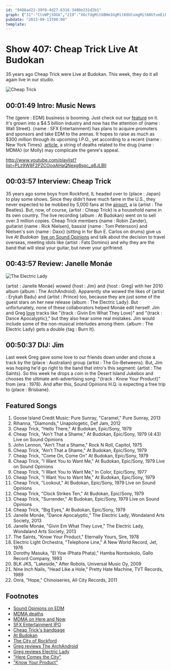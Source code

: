 ```yaml
---
id: "9488ad22-39f0-4d27-8316-3480e231d2b1"
graph: {"31":"CtvWPjSOGk","219":"X6cfdgMit6BHm1GgMit60UtxmgMit60UtxmEiP810UtxmVfops0UtxmKt9fK","6L":"nURONuxgiGVoMOdnURONUC48hnUROND6gSWnURON","2CD":"FeJ50weZJv"}
pubdate: "2013-09-13T00:00"
template: 
---
```






# Show 407: Cheap Trick Live At Budokan

35 years ago Cheap Trick were Live at Budokan. This week, they do it all again live in our studio.

![Cheap Trick](https://static.soundopinions.org/images/2013/cheaptrick.jpg)



## 00:01:49 Intro: Music News

The {genre : EDM} business is booming. Just check out our [feature](/show/341/) on it. It's grown into a $4.5 billion industry and now has the attention of {name : Wall Street}. {name : SFX Entertainment} has plans to acquire promoters and sponsors and take EDM to the arenas. It hopes to raise as much as $300 million through its upcoming I.P.O., yet according to a recent {name : New York Times}  [article](http://www.nytimes.com/2013/09/10/arts/music/drugs-at-music-festivals-are-threat-to-investors-as-well-as-fans.html?pagewanted=all&_r=0), a string of deaths related to the drug {name : MDMA} (or Molly) may complicate the genre's appeal.

http://www.youtube.com/playlist?list=PLz9W8F2PZCOoqAHaQNexg8spc_q8JLBlI



## 00:03:57 Interview: Cheap Trick

35 years ago some boys from Rockford, IL headed over to {place : Japan} to play some shows. Since they didn't have much fame in the U.S., they never expected to be mobbed by 5,000 fans at the [airport](http://www.tokyo-airport-bldg.co.jp/en/), a la {artist : The Beatles}. But, now, of course, {artist : Cheap Trick} is a household name in its own country. The live recording {album : At Budokan} went on to sell over 3 million copies. Cheap Trick members {name : Robin Zander}, guitarist {name : Rick Nielsen}, bassist {name : Tom Petersson} and Nielsen's son {name : Daxx} (sitting in for Bun E. Carlos on drums) give us live *At Budokan*  [live on Sound Opinions](http://www.youtube.com/playlist?list=PLz9W8F2PZCOoqAHaQNexg8spc_q8JLBlI) and talk about the decision to travel overseas, meeting idols like {artist : Fats Domino} and why they are the band that will steal your guitar, but never your girlfriend.



## 00:43:57 Review: Janelle Monáe

![The Electric Lady](https://static.soundopinions.org/assets/407/2190.jpg)

{artist : Janelle Monáe} wowed {host : Jim} and {host : Greg} with her 2010 album {album : The ArchAndroid}. Apparently she wowed the likes of {artist : Erykah Badu} and {artist : Prince} too, because they are just some of the guest stars on her new release {album : The Electric Lady}. But unfortunately, none of these collaborators helped Monáe edit herself. Jim and Greg [love](http://articles.chicagotribune.com/2013-09-08/entertainment/chi-janelle-monae-electric-lady-review-20130908_1_archandroid-janelle-monae-ep-metropolis) tracks like "{track : Givin Em What They Love}" and "{track : Dance Apocalyptic}," but they also hear some real mistakes. Jim would include some of the non-musical interludes among them. {album : The Electric Lady} gets a double {tag : Burn It}.



## 00:50:37 DIJ: Jim

Last week Greg gave some love to our friends down under and chose a track by the {place : Australian} group {artist : The Go-Betweens}. But, Jim was hoping he'd go right to the band that intro's this segment: {artist : The Saints}. So this week he drops a coin in the Desert Island Jukebox and chooses the ultimate anti-advertising song: "{track : Know Your Product}" from {era : 1978}. And after this, Sound Opinions H.Q. is expecting a free trip to {place : Brisbane}.



## Featured Songs

1. Goose Island Credit Music: Pure Sunray, "Caramel," Pure Sunray, 2013
2. Rihanna, "Diamonds," Unapologetic, Def Jam, 2012
3. Cheap Trick, "Hello There," At Budokan, Epic/Sony, 1979
4. Cheap Trick, "Ain't That a Shame," At Budokan, Epic/Sony, 1979 (4:43) Live on Sound Opinions
5. John Lennon, "Ain't That a Shame," Rock N Roll, Capitol, 1975
6. Cheap Trick, "Ain't That a Shame," At Budokan, Epic/Sony, 1979
7. Cheap Trick, "Come On, Come On" At Budokan, Epic/Sony, 1979
8. Cheap Trick, "I Want You to Want Me," At Budokan, Epic/Sony, 1979 Live on Sound Opinions
9. Cheap Trick, "I Want You to Want Me," In Color, Epic/Sony, 1977
10. Cheap Trick, "I Want You to Want Me," At Budokan, Epic/Sony, 1979
11. Cheap Trick, "Lookout," At Budokan, Epic/Sony, 1979 Live on Sound Opinions
12. Cheap Trick, "Clock Strikes Ten," At Budokan, Epic/Sony, 1979
13. Cheap Trick, "Surrender," At Budokan, Epic/Sony, 1979 Live on Sound Opinions
14. Cheap Trick, "Big Eyes," At Budokan, Epic/Sony, 1979
15. Janelle Monáe, "Dance Apocalyptic," The Electric Lady, Wondaland Arts Society, 2013
16. Janelle Monáe, "Givin Em What They Love," The Electric Lady, Wondaland Arts Society, 2013
17. The Saints, "Know Your Product," Eternally Yours, Sire, 1978
18. Electric Light Orchestra, "Telephone Line," A New World Record, Jet, 1976
19. Dorothy Masuka, "El Yow (Phata Phata)," Hamba Nontsokolo, Gallo Record Company, 1993
20. BLK JKS, "Lakeside," After Robots, Universal Music Oy, 2009
21. Nine Inch Nails, "Head Like a Hole," Pretty Hate Machine, TVT Records, 1989
22. Onra, "Hope," Chinoiseries, All City Records, 2011



## Footnotes

- [Sound Opinions on EDM](http://www.soundopinions.org/shownotes/2012/060812/shownotes.html)
- [MDMA deaths](http://www.nytimes.com/2013/09/10/arts/music/drugs-at-music-festivals-are-threat-to-investors-as-well-as-fans.html?pagewanted=all&_r=0)
- [MDMA on Here and Now](http://hereandnow.wbur.org/2013/09/04/drug-molly-concerns)
- [SFX Entertainment IPO](http://www.forbes.com/sites/ryanmac/2013/06/28/sfx-entertainment-to-take-electronic-dance-music-to-wall-street-with-ipo/)
- [Cheap Trick's bandpage](http://www.cheaptrick.com/)
- [At Budokan](http://www.allmusic.com/album/at-budokan-mw0000193212)
- [The City of Rockford](http://www.ci.rockford.il.us/)
- [Greg reviews The ArchAndroid](http://leisureblogs.chicagotribune.com/turn_it_up/2010/05/album-review-janelle-monae-the-archandroid.html)
- [Greg reviews Electric Lady](http://articles.chicagotribune.com/2013-09-08/entertainment/chi-janelle-monae-electric-lady-review-20130908_1_archandroid-janelle-monae-ep-metropolis)
- ["Here Comes the City"](http://www.youtube.com/watch?v=GZ9k5HbNE6o)
- ["Know Your Product"](http://www.youtube.com/watch?v=NLbyaNbhHdU)